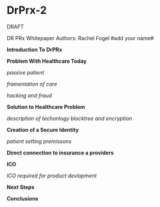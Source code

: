 # DrPrx-2
DRAFT 


DR PRx Whitepaper
Authors:
Rachel Fogel 
#add your name#


**Introduction To DrPRx**

**Problem With Healthcare Today**


*passive patient*

*framentation of care*

*hacking and fraud*


**Solution to Healthcare Problem**

*description of techonlogy*
  *blocktree and encryption*

**Creation of a Secure Identity**

*patient setting premissons*

**Direct connection to insurance a providers**

**ICO**

*ICO required for product devlopment*

**Next Steps**

**Conclusions**
